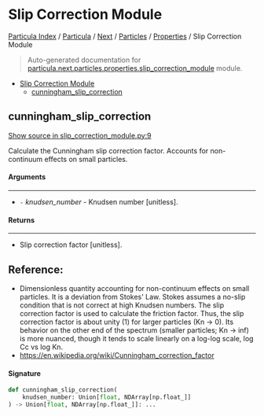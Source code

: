 # Slip Correction Module

[Particula Index](../../../../README.md#particula-index) / [Particula](../../../index.md#particula) / [Next](../../index.md#next) / [Particles](../index.md#particles) / [Properties](./index.md#properties) / Slip Correction Module

> Auto-generated documentation for [particula.next.particles.properties.slip_correction_module](../../../../../particula/next/particles/properties/slip_correction_module.py) module.

- [Slip Correction Module](#slip-correction-module)
  - [cunningham_slip_correction](#cunningham_slip_correction)

## cunningham_slip_correction

[Show source in slip_correction_module.py:9](../../../../../particula/next/particles/properties/slip_correction_module.py#L9)

Calculate the Cunningham slip correction factor. Accounts for
non-continuum effects on small particles.

#### Arguments

-----
- `-` *knudsen_number* - Knudsen number [unitless].

#### Returns

--------
- Slip correction factor [unitless].

Reference:
----------
- Dimensionless quantity accounting for non-continuum effects
on small particles. It is a deviation from Stokes' Law.
Stokes assumes a no-slip condition that is not correct at
high Knudsen numbers. The slip correction factor is used to
calculate the friction factor.
Thus, the slip correction factor is about unity (1) for larger
particles (Kn -> 0). Its behavior on the other end of the
spectrum (smaller particles; Kn -> inf) is more nuanced, though
it tends to scale linearly on a log-log scale, log Cc vs log Kn.
- https://en.wikipedia.org/wiki/Cunningham_correction_factor

#### Signature

```python
def cunningham_slip_correction(
    knudsen_number: Union[float, NDArray[np.float_]]
) -> Union[float, NDArray[np.float_]]: ...
```